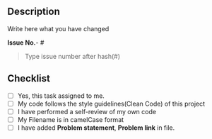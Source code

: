 ## Description

Write here what you have changed

**Issue No.**- #
> Type issue number after hash(#)

## Checklist

- [ ] Yes, this task assigned to me.
- [ ] My code follows the style guidelines(Clean Code) of this project
- [ ] I have performed a self-review of my own code
- [ ] My Filename is in camelCase format
- [ ] I have added **Problem statement**, **Problem link** in file.
